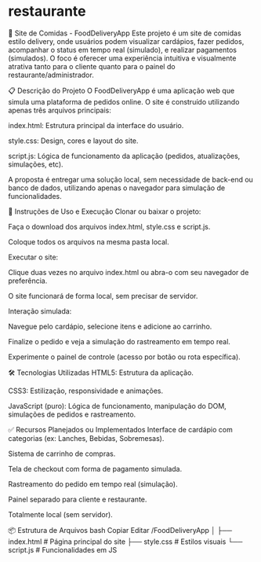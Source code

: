 # restaurante

🍔 Site de Comidas - FoodDeliveryApp
Este projeto é um site de comidas estilo delivery, onde usuários podem visualizar cardápios, fazer pedidos, acompanhar o status em tempo real (simulado), e realizar pagamentos (simulados). O foco é oferecer uma experiência intuitiva e visualmente atrativa tanto para o cliente quanto para o painel do restaurante/administrador.

📋 Descrição do Projeto
O FoodDeliveryApp é uma aplicação web que simula uma plataforma de pedidos online. O site é construído utilizando apenas três arquivos principais:

index.html: Estrutura principal da interface do usuário.

style.css: Design, cores e layout do site.

script.js: Lógica de funcionamento da aplicação (pedidos, atualizações, simulações, etc).

A proposta é entregar uma solução local, sem necessidade de back-end ou banco de dados, utilizando apenas o navegador para simulação de funcionalidades.

🚀 Instruções de Uso e Execução
Clonar ou baixar o projeto:

Faça o download dos arquivos index.html, style.css e script.js.

Coloque todos os arquivos na mesma pasta local.

Executar o site:

Clique duas vezes no arquivo index.html ou abra-o com seu navegador de preferência.

O site funcionará de forma local, sem precisar de servidor.

Interação simulada:

Navegue pelo cardápio, selecione itens e adicione ao carrinho.

Finalize o pedido e veja a simulação do rastreamento em tempo real.

Experimente o painel de controle (acesso por botão ou rota específica).

🛠️ Tecnologias Utilizadas
HTML5: Estrutura da aplicação.

CSS3: Estilização, responsividade e animações.

JavaScript (puro): Lógica de funcionamento, manipulação do DOM, simulações de pedidos e rastreamento.

✅ Recursos Planejados ou Implementados
 Interface de cardápio com categorias (ex: Lanches, Bebidas, Sobremesas).

 Sistema de carrinho de compras.

 Tela de checkout com forma de pagamento simulada.

 Rastreamento do pedido em tempo real (simulação).

 Painel separado para cliente e restaurante.

 Totalmente local (sem servidor).

📦 Estrutura de Arquivos
bash
Copiar
Editar
/FoodDeliveryApp
│
├── index.html     # Página principal do site
├── style.css      # Estilos visuais
└── script.js      # Funcionalidades em JS
